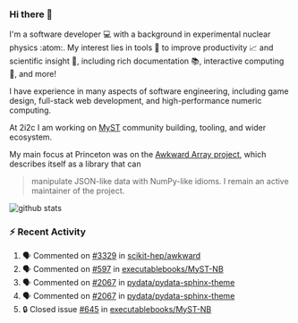 ### Hi there 👋 

I'm a software developer 💻 with a background in experimental nuclear physics :atom:. My interest lies in tools :wrench: to improve productivity :chart_with_upwards_trend: and scientific insight :telescope:, including rich documentation 📚, interactive computing 🧮, and more! 

I have experience in many aspects of software engineering, including game design, full-stack web development, and high-performance numeric computing. 

At 2i2c I am working on [MyST](https://github.com/jupyter-book/mystmd) community building, tooling, and wider ecosystem. 

My main focus at Princeton was on the [Awkward Array project](awkward-array.org/), which describes itself as a library that can 
> manipulate JSON-like data with NumPy-like idioms. I remain an active maintainer of the project. 

![github stats](https://github-readme-stats.vercel.app/api?username=agoose77&show_icons=true&hide_rank=true&hide_title=true&bg_color=30,e76445,904e95&text_color=efe3ec&icon_color=efe3ec)
<!--
**agoose77/agoose77** is a ✨ _special_ ✨ repository because its `README.md` (this file) appears on your GitHub profile.

Here are some ideas to get you started:

- 🔭 I’m currently working on ...
- 🌱 I’m currently learning ...
- 👯 I’m looking to collaborate on ...
- 🤔 I’m looking for help with ...
- 💬 Ask me about ...
- 📫 How to reach me: ...
- 😄 Pronouns: ...
- ⚡ Fun fact: ...
-->

### :zap: Recent Activity

<!--START_SECTION:activity-->
1. 🗣 Commented on [#3329](https://github.com/scikit-hep/awkward/issues/3329#issuecomment-2522866251) in [scikit-hep/awkward](https://github.com/scikit-hep/awkward)
2. 🗣 Commented on [#597](https://github.com/executablebooks/MyST-NB/pull/597#issuecomment-2521264446) in [executablebooks/MyST-NB](https://github.com/executablebooks/MyST-NB)
3. 🗣 Commented on [#2067](https://github.com/pydata/pydata-sphinx-theme/issues/2067#issuecomment-2521252994) in [pydata/pydata-sphinx-theme](https://github.com/pydata/pydata-sphinx-theme)
4. 🗣 Commented on [#2067](https://github.com/pydata/pydata-sphinx-theme/issues/2067#issuecomment-2520959905) in [pydata/pydata-sphinx-theme](https://github.com/pydata/pydata-sphinx-theme)
5. 🔒 Closed issue [#645](https://github.com/executablebooks/MyST-NB/issues/645) in [executablebooks/MyST-NB](https://github.com/executablebooks/MyST-NB)
<!--END_SECTION:activity-->
